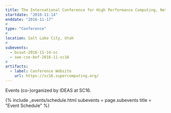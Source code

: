 ```yaml
---
title: The International Conference for High Performance Computing, Networking, Storage, and Analysis (SC16)
startdate: "2016-11-14"
enddate: "2016-11-17"
#
type: "Conference" 
#
location: Salt Lake City, Utah
#
subevents:
  - bsswt-2016-11-14-sc
  - swe-cse-bof-2016-11-sc16
#
artifacts:
  - label: Conference Website
    url: https://sc16.supercomputing.org/
---
```


Events (co-)organized by IDEAS at SC16.

{% include _events/schedule.html
   subevents = page.subevents
   title = "Event Schedule"
%}
